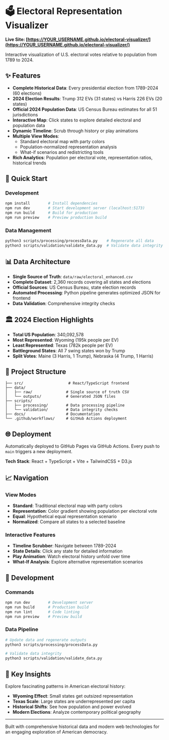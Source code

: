 # 🗳️ Electoral Representation Visualizer

**Live Site: [https://YOUR_USERNAME.github.io/electoral-visualizer/](https://YOUR_USERNAME.github.io/electoral-visualizer/)**

Interactive visualization of U.S. electoral votes relative to population from 1789 to 2024.

## ✨ Features

- **Complete Historical Data**: Every presidential election from 1789-2024 (60 elections)
- **2024 Election Results**: Trump 312 EVs (31 states) vs Harris 226 EVs (20 states)
- **Official 2024 Population Data**: US Census Bureau estimates for all 51 jurisdictions
- **Interactive Map**: Click states to explore detailed electoral and population data  
- **Dynamic Timeline**: Scrub through history or play animations
- **Multiple View Modes**: 
  - Standard electoral map with party colors
  - Population-normalized representation analysis
  - What-if scenarios and redistricting tools
- **Rich Analytics**: Population per electoral vote, representation ratios, historical trends

## 🚀 Quick Start

### Development
```bash
npm install        # Install dependencies
npm run dev        # Start development server (localhost:5173)
npm run build      # Build for production
npm run preview    # Preview production build
```

### Data Management
```bash
python3 scripts/processing/processData.py    # Regenerate all data
python3 scripts/validation/validate_data.py  # Validate data integrity
```

## 📊 Data Architecture

- **Single Source of Truth**: `data/raw/electoral_enhanced.csv`
- **Complete Dataset**: 2,360 records covering all states and elections
- **Official Sources**: US Census Bureau, state election records
- **Automated Processing**: Python pipeline generates optimized JSON for frontend
- **Data Validation**: Comprehensive integrity checks

## 🏛️ 2024 Election Highlights

- **Total US Population**: 340,092,578
- **Most Represented**: Wyoming (195k people per EV)
- **Least Represented**: Texas (782k people per EV)
- **Battleground States**: All 7 swing states won by Trump
- **Split Votes**: Maine (3 Harris, 1 Trump), Nebraska (4 Trump, 1 Harris)

## 📁 Project Structure

```
├── src/                    # React/TypeScript frontend
├── data/
│   ├── raw/               # Single source of truth CSV
│   └── outputs/           # Generated JSON files
├── scripts/
│   ├── processing/        # Data processing pipeline
│   └── validation/        # Data integrity checks
├── docs/                  # Documentation
└── .github/workflows/     # GitHub Actions deployment
```

## 🌐 Deployment

Automatically deployed to GitHub Pages via GitHub Actions. Every push to `main` triggers a new deployment.

**Tech Stack**: React + TypeScript + Vite + TailwindCSS + D3.js

## 📈 Navigation

### View Modes
- **Standard**: Traditional electoral map with party colors
- **Representation**: Color gradient showing population per electoral vote  
- **Equal**: Hypothetical equal representation scenario
- **Normalized**: Compare all states to a selected baseline

### Interactive Features
- **Timeline Scrubber**: Navigate between 1789-2024
- **State Details**: Click any state for detailed information
- **Play Animation**: Watch electoral history unfold over time
- **What-If Analysis**: Explore alternative representation scenarios

## 🔧 Development

### Commands
```bash
npm run dev        # Development server
npm run build      # Production build
npm run lint       # Code linting
npm run preview    # Preview build
```

### Data Pipeline
```bash
# Update data and regenerate outputs
python3 scripts/processing/processData.py

# Validate data integrity
python3 scripts/validation/validate_data.py
```

## 🎯 Key Insights

Explore fascinating patterns in American electoral history:
- **Wyoming Effect**: Small states get outsized representation
- **Texas Scale**: Large states are underrepresented per capita
- **Historical Shifts**: See how population and power evolved
- **Modern Elections**: Analyze contemporary political geography

---

Built with comprehensive historical data and modern web technologies for an engaging exploration of American democracy.